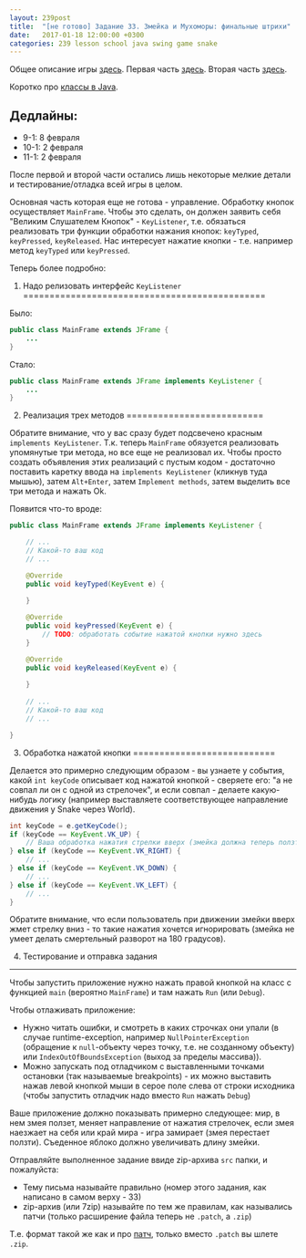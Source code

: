 ```yaml
---
layout: 239post
title:  "[не готово] Задание 33. Змейка и Мухоморы: финальные штрихи"
date:   2017-01-18 12:00:00 +0300
categories: 239 lesson school java swing game snake
---
```


Общее описание игры [здесь](/lessons/239/lesson/school/java/swing/game/snake/2017/01/10/Snake-overview.html). Первая часть [здесь](/lessons/239/lesson/school/java/swing/game/snake/2017/01/10/Snake-1-Entities.html). Вторая часть [здесь](/lessons/239/lesson/school/java/swing/game/snake/2017/01/17/Snake-2-Rendering.html).

Коротко про [классы в Java](/lessons/239/school/java/base/2017/01/09/Java-classes.html).

Дедлайны:
---------

 - 9-1: 8 февраля
 - 10-1: 2 февраля
 - 11-1: 2 февраля

После первой и второй части остались лишь некоторые мелкие детали и тестирование/отладка всей игры в целом.

Основная часть которая еще не готова - управление. Обработку кнопок осуществляет ```MainFrame```. Чтобы это сделать, он должен заявить себя "Великим Слушателем Кнопок" - ```KeyListener```, т.е.
обязаться реализовать три функции обработки нажания кнопок: ```keyTyped```, ```keyPressed```, ```keyReleased```. Нас интересует нажатие кнопки - т.е. например метод ```keyTyped``` или ```keyPressed```.

Теперь более подробно:

1) Надо релизовать интерфейс ```KeyListener```
==============================================

Было:

```java
public class MainFrame extends JFrame {
    ...
}
```

Стало:

```java
public class MainFrame extends JFrame implements KeyListener {
    ...
}
```

2) Реализация трех методов
==========================

Обратите внимание, что у вас сразу будет подсвечено красным ```implements KeyListener```. Т.к. теперь ```MainFrame``` обязуется реализовать упомянутые три метода, но все еще не реализовал их.
Чтобы просто создать объявления этих реализаций с пустым кодом - достаточно поставить каретку ввода на ```implements KeyListener``` (кликнув туда мышью), затем ```Alt+Enter```, затем ```Implement methods```, затем выделить все три метода и нажать Ok.

Появится что-то вроде:

```java
public class MainFrame extends JFrame implements KeyListener {

    // ...
    // Какой-то ваш код
    // ...

    @Override
    public void keyTyped(KeyEvent e) {
        
    }

    @Override
    public void keyPressed(KeyEvent e) {
        // TODO: обработать событие нажатой кнопки нужно здесь
    }

    @Override
    public void keyReleased(KeyEvent e) {
        
    }
    
    // ...
    // Какой-то ваш код
    // ...

}
```

3) Обработка нажатой кнопки
===========================

Делается это примерно следующим образом - вы узнаете у события, какой ```int keyCode``` описывает код нажатой кнопкой - сверяете его: "а не совпал ли он с одной из стрелочек", и если совпал - делаете какую-нибудь логику (например выставляете соответствующее направление движения у Snake через World).

```java
int keyCode = e.getKeyCode();
if (keyCode == KeyEvent.VK_UP) {
    // Ваша обработка нажатия стрелки вверх (змейка должна теперь ползти вверх)
} else if (keyCode == KeyEvent.VK_RIGHT) {
    // ...
} else if (keyCode == KeyEvent.VK_DOWN) {
    // ...
} else if (keyCode == KeyEvent.VK_LEFT) {
    // ...
}
```

Обратите внимание, что если пользователь при движении змейки вверх жмет стрелку вниз - то такие нажатия хочется игнорировать (змейка не умеет делать смертельный разворот на 180 градусов).

4) Тестирование и отправка задания
----------------------------------

Чтобы запустить приложение нужно нажать правой кнопкой на класс с функцией ```main``` (вероятно ```MainFrame```) и там нажать ```Run``` (или ```Debug```).

Чтобы отлаживать приложение:

 - Нужно читать ошибки, и смотреть в каких строчках они упали (в случае runtime-exception, например ```NullPointerException``` (обращение к ```null```-объекту через точку, т.е. не созданному объекту) или ```IndexOutOfBoundsException``` (выход за пределы массива)).
 - Можно запускать под отладчиком с выставленными точками остановки (так называемые breakpoints) - их можно выставить нажав левой кнопкой мыши в серое поле слева от строки исходника (чтобы запустить отладчик надо вместо ```Run``` нажать ```Debug```)

Ваше приложение должно показывать примерно следующее: мир, в нем змея ползет, меняет направление от нажатия стрелочек, если змея наезжает на себя или край мира - игра замирает (змея перестает ползти). Съеденное яблоко должно увеличивать длину змейки.

Отправляйте выполненное задание ввиде zip-архива ```src``` папки, и пожалуйста:

 - Тему письма называйте правильно (номер этого задания, как написано в самом верху - 33)
 - zip-архив (или 7zip) называйте по тем же правилам, как назывались патчи (только расширение файла теперь не ```.patch```, а ```.zip```)
 
Т.е. формат такой же как и про [патч](/lessons/239/lesson/school/1703/05/16/Patch.html), только вместо ```.patch``` вы шлете ```.zip```.
